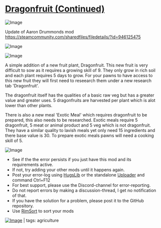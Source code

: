 # [Dragonfruit (Continued)](https://steamcommunity.com/sharedfiles/filedetails/?id=2025673330)

![Image](https://i.imgur.com/buuPQel.png)

Update of Aaron Drummonds mod
https://steamcommunity.com/sharedfiles/filedetails/?id=946125475

![Image](https://i.imgur.com/pufA0kM.png)
	
![Image](https://i.imgur.com/Z4GOv8H.png)

A simple addition of a new fruit plant, Dragonfruit.
This new fruit is very difficult to sow as it requires a growing skill of 9.
They only grow in rich soil and each plant requires 5 days to grow.
For your pawns to have access to this new fruit they will first need to reseearch them under a new research tab 'Dragonfruit'.

The dragonfruit itself has the qualities of a basic raw veg but has a greater value and greater uses.
5 dragonfruits are harvested per plant which is alot lower than other plants.

There is also a new meal 'Exotic Meal' which requires dragonfruit to be prepared, this also needs to be researched.
Exotic meals require 5 dragonfruit, 5 meat or animal product and 5 veg which is not dragonfruit.
They have a similar quality to lavish meals yet only need 15 ingredients and there base value is 30.
To prepare exotic meals pawns will need a cooking skill of 5.


![Image](https://i.imgur.com/PwoNOj4.png)



-  See if the the error persists if you just have this mod and its requirements active.
-  If not, try adding your other mods until it happens again.
-  Post your error-log using [HugsLib](https://steamcommunity.com/workshop/filedetails/?id=818773962) or the standalone [Uploader](https://steamcommunity.com/sharedfiles/filedetails/?id=2873415404) and command Ctrl+F12
-  For best support, please use the Discord-channel for error-reporting.
-  Do not report errors by making a discussion-thread, I get no notification of that.
-  If you have the solution for a problem, please post it to the GitHub repository.
-  Use [RimSort](https://github.com/RimSort/RimSort/releases/latest) to sort your mods

 

[![Image](https://img.shields.io/github/v/release/emipa606/Dragonfruit?label=latest%20version&style=plastic&color=9f1111&labelColor=black)](https://steamcommunity.com/sharedfiles/filedetails/changelog/2025673330) | tags:  agriculture
